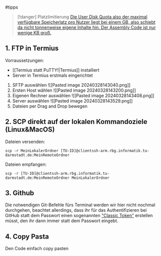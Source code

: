  #tipps

> [!danger] Platzlimitierung
> [Die User Disk Quota also der maximal verfügbare Speicherlatz pro Nutzer liegt bei einem GB, also schiebt da nicht tonnenweise eigene Inhalte hin. Der Assembly Code ist nur wenige KB groß.](https://support.rbg.informatik.tu-darmstadt.de/wiki/de/doku/computerhilfe/quota)
## 1. FTP in Termius
Vorraussetzungen:
- [[Termius statt PuTTY!|Termius]] installiert
- Server in Termius erstmals eingerichtet

1. SFTP auswählen
![[Pasted image 20240328143040.png]]
2. Ersten Host wählen
![[Pasted image 20240328143200.png]]
3. Eigenen Rechner auswählen
![[Pasted image 20240328143408.png]]
4. Server auswählen
![[Pasted image 20240328143529.png]]
5. Dateien per Drag and Drop bewegen
## 2. SCP direkt auf der lokalen Kommandoziele (Linux&MacOS)
Dateien versenden:
```shell
scp -r MeinLokalerOrdner [TU-ID]@clientssh-arm.rbg.informatik.tu-darmstadt.de:MeinRemoteOrdner
```
Dateien empfangen:
```shell
scp -r [TU-ID]@clientssh-arm.rbg.informatik.tu-darmstadt.de:MeinRemoteOrdner MeinLokalerOrdner
```
## 3. Github
Die notwendigen Git-Befehle fürs Terminal werden wir hier nicht nochmal durchgehen, beachtet allerdings, dass ihr für das Authentifizieren bei GitHub statt dem Passwort einen sogenannten ["Classic Token"](https://github.com/settings/tokens) erstellen müsst, den ihr dann immer statt dem Passwort eingebt.
## 4. Copy Pasta
Den Code einfach copy pasten